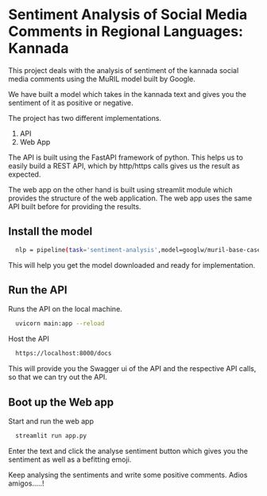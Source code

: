 
# Sentiment Analysis of Social Media Comments in Regional Languages: Kannada

This project deals with the analysis of sentiment of the kannada social media comments using the MuRIL model built by Google. 

We have built a model which takes in the kannada text and gives you the sentiment of it as positive or negative. 

The project has two different implementations.
1. API
2. Web App

The API is built using the FastAPI framework of python. This helps us to easily build a REST API, which by http/https calls gives us the result as expected.

The web app on the other hand is built using streamlit module which provides the structure of the web application. The web app uses the same API built before for providing the results. 




## Install the model

```bash
  nlp = pipeline(task='sentiment-analysis',model=googlw/muril-base-cased')
```
This will help you get the model downloaded and ready for implementation.


## Run the API

Runs the API on the local machine.

```bash
  uvicorn main:app --reload
```

Host the API

```bash
  https://localhost:8000/docs
```
This will provide you the Swagger ui of the API and the respective API calls, so that we can try out the API.

## Boot up the Web app

Start and run the web app
```bash
  streamlit run app.py
```

Enter the text and click the analyse sentiment button which gives you the sentiment as well as a befitting emoji.

Keep analysing the sentiments and write some positive comments. Adios amigos.....!


